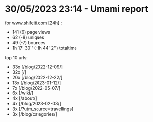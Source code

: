 # 30/05/2023 23:14 - Umami report
for www.shifeiti.com [24h] :

 - 141 (6) page views
 - 62 (-8) uniques
 - 49 (-7) bounces
 - 1h 17' 30'' (-1h 44' 2'') totaltime


top 10 urls:
 - 33x [/blog/2022-12-09/]
 - 32x [/]
 - 20x [/blog/2022-12-22/]
 - 13x [/blog/2023-01-12/]
 - 7x [/blog/2022-05-07/]
 - 6x [/wiki/]
 - 4x [/about/]
 - 4x [/blog/2023-02-03/]
 - 3x [/?utm_source=travellings]
 - 3x [/blog/categories/]


